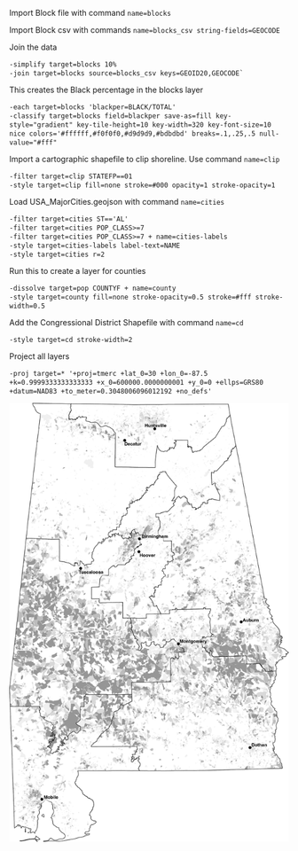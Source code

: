 Import Block file with command `name=blocks`

Import Block csv with commands `name=blocks_csv string-fields=GEOCODE`

Join the data

```
-simplify target=blocks 10%
-join target=blocks source=blocks_csv keys=GEOID20,GEOCODE`
```

This creates the Black percentage in the blocks layer
```
-each target=blocks 'blackper=BLACK/TOTAL'
-classify target=blocks field=blackper save-as=fill key-style="gradient" key-tile-height=10 key-width=320 key-font-size=10 nice colors='#ffffff,#f0f0f0,#d9d9d9,#bdbdbd' breaks=.1,.25,.5 null-value="#fff"
```

Import a cartographic shapefile to clip shoreline. Use command `name=clip`
```
-filter target=clip STATEFP==01
-style target=clip fill=none stroke=#000 opacity=1 stroke-opacity=1
```

Load USA_MajorCities.geojson with command `name=cities`
```
-filter target=cities ST=='AL'
-filter target=cities POP_CLASS>=7
-filter target=cities POP_CLASS>=7 + name=cities-labels
-style target=cities-labels label-text=NAME
-style target=cities r=2
```

Run this to create a layer for counties
```
-dissolve target=pop COUNTYF + name=county
-style target=county fill=none stroke-opacity=0.5 stroke=#fff stroke-width=0.5
```

Add the Congressional District Shapefile with command `name=cd`
```
-style target=cd stroke-width=2
```

Project all layers
```
-proj target=* '+proj=tmerc +lat_0=30 +lon_0=-87.5 +k=0.9999333333333333 +x_0=600000.0000000001 +y_0=0 +ellps=GRS80 +datum=NAD83 +to_meter=0.3048006096012192 +no_defs'
```

![](al.png)
